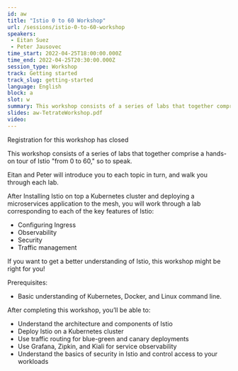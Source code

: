 ```yaml
---
id: aw
title: "Istio 0 to 60 Workshop"
url: /sessions/istio-0-to-60-workshop
speakers:
 - Eitan Suez
 - Peter Jausovec
time_start: 2022-04-25T18:00:00.000Z
time_end: 2022-04-25T20:30:00.000Z
session_type: Workshop
track: Getting started
track_slug: getting-started
language: English
block: a
slot: w
summary: This workshop consists of a series of labs that together comprise a hands-on tour of Istio from 0 to 60, so to speak.
slides: aw-TetrateWorkshop.pdf
video: 
---
```


<div class="theme-btn btn-style-one text-white px-3 mb-2" target="_blank" href="#">Registration for this workshop has closed</div>

This workshop consists of a series of labs that together comprise a hands-on tour of Istio "from 0 to 60," so to speak.
 
Eitan and Peter will introduce you to each topic in turn, and walk you through each lab.
 
After Installing Istio on top a Kubernetes cluster and deploying a microservices application to the mesh, you will work through a lab corresponding to each of the key features of Istio: 
 - Configuring Ingress
 - Observability
 - Security
 - Traffic management
 
If you want to get a better understanding of Istio, this workshop might be right for you!
 
Prerequisites:
 - Basic understanding of Kubernetes, Docker, and Linux command line.
 
After completing this workshop, you’ll be able to:
 - Understand the architecture and components of Istio 
 - Deploy Istio on a Kubernetes cluster 
 - Use traffic routing for blue-green and canary deployments 
 - Use Grafana, Zipkin, and Kiali for service observability 
 - Understand the basics of security in Istio and control access to your workloads

